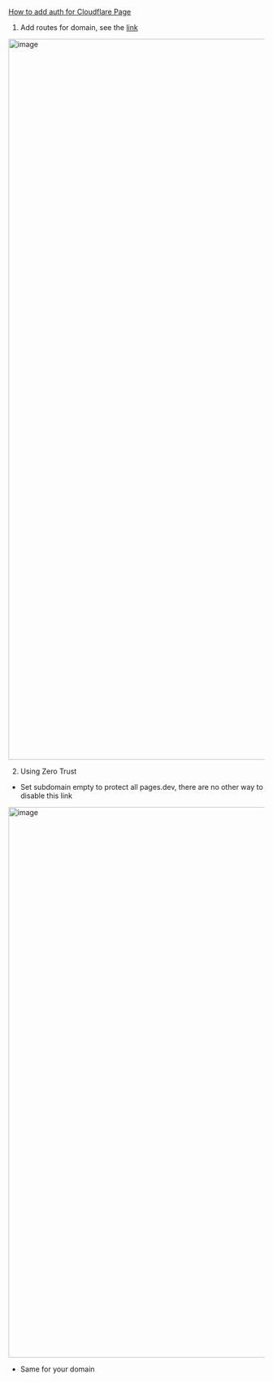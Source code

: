[How to add auth for Cloudflare Page](https://github.com/bxb100/blog/issues/21)

1. Add routes for domain, see the [link](https://403.ie/how-to-use-cloudflare-to-enable-basic-auth-on-a-subdirectory)
<img width="1418" alt="image" src="https://user-images.githubusercontent.com/20685961/183259715-0e2f24d5-4b45-4a36-8f34-631b87e6e564.png">

2. Using Zero Trust
  * Set subdomain empty to protect all pages.dev, there are no other way to disable this link
<img width="1083" alt="image" src="https://user-images.githubusercontent.com/20685961/183259760-1b0a2197-682b-4a33-ad68-f460cbb18171.png">
  
  * Same for your domain
